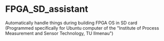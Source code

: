 # FPGA_SD_assistant

Automatically handle things during building FPGA OS in SD card (Programmed specifically for Ubuntu computer of the "Institute of Process Measurement and Sensor Technology, TU Ilmenau")
